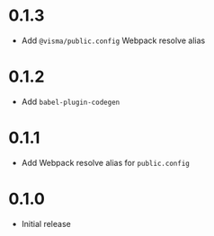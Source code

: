 # 0.1.3

- Add `@visma/public.config` Webpack resolve alias

# 0.1.2

- Add `babel-plugin-codegen`

# 0.1.1

- Add Webpack resolve alias for `public.config`

# 0.1.0

- Initial release
